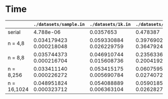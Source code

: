 # Time 
       
|        | `./datasets/sample.in` | `./datasets/1k.in` | `./datasets/4k.in` | `./datasets/20k.in` | `./datasets/20k2k.in` | `./datasets/input1.txt` | `./datasets/input2.txt` | `./datasets/input3.txt` | `./datasets/input4.txt` | `./datasets/input5.txt` | `./datasets/input6.txt` | 
| ------ |  -----  |  -----  |  -----  |  -----  |  -----  |  -----  |  -----  |  -----  |  -----  |  -----  |  -----  | 
| serial | 4.788e-06 | 0.0357653 | 0.478387 | 14.0569 | 1.42303 | 2.1242e-05 | 1.0873e-05 | 9.21912 | 0.00261948 | 3.81822 | 7.16499 | 
| n = 4,8 | 0.034179423<br>0.000218048 | 0.059330884<br>0.026229759 | 0.397690268<br>0.364792450 | 7.533070476<br>7.497558594 | 1.907468605<br>1.877301025 | 0.031174404<br>0.000297632 | 0.031616511<br>0.000477664 | 5.181731290<br>5.151194336 | 0.041842360<br>0.008863072 | 2.745246852<br>2.711853271 | 4.954928870<br>4.924611816 | 
| n = 8,8 | 0.035744373<br>0.000216704 | 0.046910744<br>0.015608736 | 0.235633677<br>0.200419296 | 3.837498034<br>3.806221924 | 1.008838963<br>0.975962341 | 0.033541170<br>0.000296480 | 0.033634685<br>0.000462464 | 2.653838754<br>2.620848145 | 0.038849544<br>0.006075136 | 1.427837867<br>1.395972900 | 2.536385045<br>2.506704590 | 
| n = 8,256 | 0.033411140<br>0.000226272 | 0.053415175<br>0.005690784 | 0.060759549<br>0.027407232 | 0.266012020<br>0.232359131 | 0.119942015<br>0.084506783 | 0.033090282<br>0.000305408 | 0.032201848<br>0.000461376 | 0.213887015<br>0.178625412 | 0.037829686<br>0.003438592 | 0.142288254<br>0.110307938 | 0.200932307<br>0.170492706 | 
| n = 16,1024 | 0.048951824<br>0.000323712 | 0.054088889<br>0.006363104 | 0.059018538<br>0.026282721 | 0.186600820<br>0.151515778 | 0.111076012<br>0.075600418 | 0.030762918<br>0.000368800 | 0.030767722<br>0.000535200 | 0.152668219<br>0.119516800 | 0.036213150<br>0.003818112 | 0.114547472<br>0.081842751 | 0.150136043<br>0.115590080 |
